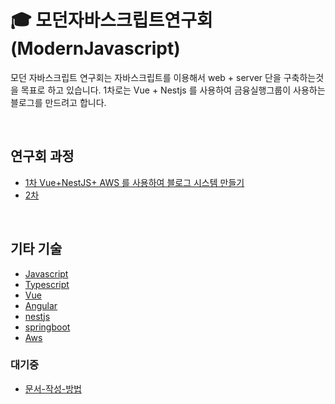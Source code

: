 
# :mortar_board: 모던자바스크립트연구회(ModernJavascript)

모던 자바스크립트 연구회는 자바스크립트를 이용해서 web + server 단을 구축하는것을 목표로 하고 있습니다.
1차로는 Vue + Nestjs 를 사용하여 금융실행그룹이 사용하는 블로그를 만드려고 합니다.

<br>




## 연구회 과정

* [1차 Vue+NestJS+ AWS 를 사용하여 블로그 시스템 만들기](document/blog/README.md)
* [2차](document/shoppingmall/README.md)

<br>

## 기타 기술 
* [Javascript](document/Javascript/README.md)
* [Typescript](document/Jquery/README.md)
* [Vue](document/Vue/README.md)
* [Angular](document/Angular/README.md)
* [nestjs](document/nestjs/README.md)
* [springboot](document/springboot/README.md)
* [Aws](document/aws/README.md)


### 대기중



* [문서-작성-방법](document/@Rule/문서-작성-방법.md)


